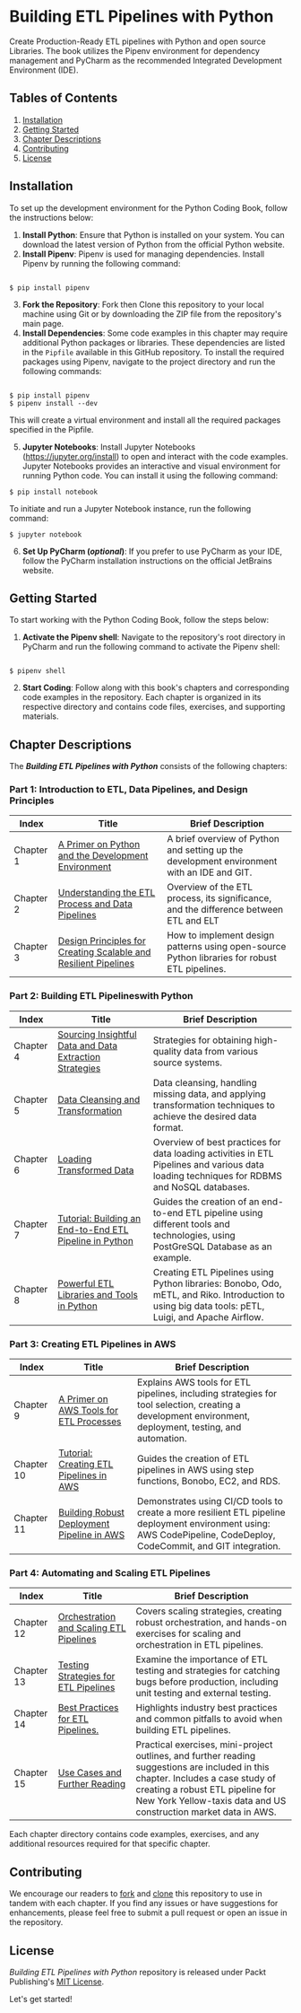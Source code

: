 # Building ETL Pipelines with Python
Create Production-Ready ETL pipelines with Python and open source Libraries. The book utilizes the Pipenv environment for dependency management and PyCharm as the recommended Integrated Development Environment (IDE).

## Tables of Contents
1. [Installation](#installation)
2. [Getting Started](#getting-started)
3. [Chapter Descriptions](#chapter-descriptions)
4. [Contributing](#contributing)
5. [License](#license)

## Installation
To set up the development environment for the Python Coding Book, follow the instructions below:

1. **Install Python**: Ensure that Python is installed on your system. You can download the latest version of Python from the official Python website.
2. **Install Pipenv**: Pipenv is used for managing dependencies. Install Pipenv by running the following command:
```shell

$ pip install pipenv

```
3. **Fork the Repository**: Fork then Clone this repository to your local machine using Git or by downloading the ZIP file from the repository's main page.
4. **Install Dependencies**: Some code examples in this chapter may require additional Python packages or libraries. These dependencies are listed in the `Pipfile` available in this GitHub repository. To install the required packages using Pipenv, navigate to the project directory and run the following commands:

```shell

$ pip install pipenv
$ pipenv install --dev

```
This will create a virtual environment and install all the required packages specified in the Pipfile.

5. **Jupyter Notebooks**: Install Jupyter Notebooks (https://jupyter.org/install) to open and interact with the code examples. Jupyter Notebooks provides an interactive and visual environment for running Python code. You can install it using the following command:

```shell
$ pip install notebook
```
To initiate and run a Jupyter Notebook instance, run the following command:
```shell
$ jupyter notebook
```

6. **Set Up PyCharm (_optional_)**: If you prefer to use PyCharm as your IDE, follow the PyCharm installation instructions on the official JetBrains website.

## Getting Started
To start working with the Python Coding Book, follow the steps below:

1. **Activate the Pipenv shell**: Navigate to the repository's root directory in PyCharm and run the following command to activate the Pipenv shell:
```shell

$ pipenv shell

```
2. **Start Coding**: Follow along with this book's chapters and corresponding code examples in the repository. Each chapter is organized in its respective directory and contains code files, exercises, and supporting materials.

## Chapter Descriptions

The **_Building ETL Pipelines with Python_** consists of the following chapters:


### Part 1: Introduction to ETL, Data Pipelines, and Design Principles 

| Index | Title | Brief Description |
|---------|-------------|-----------|
| Chapter 1 | [A Primer on Python and the Development Environment](chapter_01) | A brief overview of Python and setting up the development environment with an IDE and GIT.|
| Chapter 2 | [Understanding the ETL Process and Data Pipelines](chapter_02) | Overview of the ETL process, its significance, and the difference between ETL and ELT|
| Chapter 3 | [Design Principles for Creating Scalable and Resilient Pipelines](chapter_03) | How to implement design patterns using open-source Python libraries for robust ETL pipelines.|

### Part 2: Building ETL Pipelineswith Python

| Index | Title | Brief Description |
|---------|-------------|-----------|
| Chapter 4 | [Sourcing Insightful Data and Data Extraction Strategies](chapter_04) | Strategies for obtaining high-quality data from various source systems. |
| Chapter 5 | [Data Cleansing and Transformation](chapter_05) | Data cleansing, handling missing data, and applying transformation techniques to achieve the desired data format.|
| Chapter 6 | [Loading Transformed Data](chapter_06) | Overview of best practices for data loading activities in ETL Pipelines and various data loading techniques for RDBMS and NoSQL databases. |
| Chapter 7 | [Tutorial: Building an End-to-End ETL Pipeline in Python ](chapter_07) | Guides the creation of an end-to-end ETL pipeline using different tools and technologies, using PostGreSQL Database as an example. |
| Chapter 8 | [Powerful ETL Libraries and Tools in Python](chapter_08) | Creating ETL Pipelines using Python libraries: Bonobo, Odo, mETL, and Riko. Introduction to using big data tools: pETL, Luigi, and Apache Airflow. |

### Part 3: Creating ETL Pipelines in AWS

| Index | Title | Brief Description |
|---------|-------------|-----------|
| Chapter 9 | [A Primer on AWS Tools for ETL Processes](chapter_09)| Explains AWS tools for ETL pipelines, including strategies for tool selection, creating a development environment, deployment, testing, and automation.|
| Chapter 10 | [Tutorial: Creating ETL Pipelines in AWS](chapter_10) | Guides the creation of ETL pipelines in AWS using step functions, Bonobo, EC2, and RDS. |
| Chapter 11 | [Building Robust Deployment Pipeline in AWS](chapter_11)| Demonstrates using CI/CD tools to create a more resilient ETL pipeline deployment environment using: AWS CodePipeline, CodeDeploy, CodeCommit, and GIT integration.  |

### Part 4: Automating and Scaling ETL Pipelines

| Index | Title | Brief Description |
|---------|-------------|-----------|
| Chapter 12 | [Orchestration and Scaling ETL Pipelines](chapter_12) | Covers scaling strategies, creating robust orchestration, and hands-on exercises for scaling and orchestration in ETL pipelines. |
| Chapter 13 | [Testing Strategies for ETL Pipelines](chapter_13) | Examine the importance of ETL testing and strategies for catching bugs before production, including unit testing and external testing.  |
| Chapter 14 | [Best Practices for ETL Pipelines.](chapter_14) | Highlights industry best practices and common pitfalls to avoid when building ETL pipelines.|
| Chapter 15 | [Use Cases and Further Reading](chapter_15) | Practical exercises, mini-project outlines, and further reading suggestions are included in this chapter. Includes a case study of creating a robust ETL pipeline for New York Yellow-taxis data and US construction market data in AWS. |

Each chapter directory contains code examples, exercises, and any additional resources required for that specific chapter.

## Contributing
We encourage our readers to [fork](https://docs.github.com/en/get-started/quickstart/fork-a-repo) and [clone](https://docs.github.com/en/repositories/creating-and-managing-repositories/cloning-a-repository) this repository to use in tandem with each chapter. If you find any issues or have suggestions for enhancements, please feel free to submit a pull request or open an issue in the repository.

## License
_Building ETL Pipelines with Python_ repository is released under Packt Publishing's [MIT License](./LICENSE). 
</br>

Let's get started!
